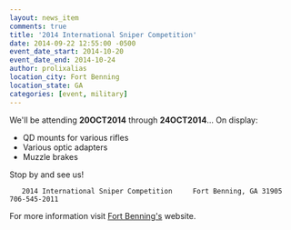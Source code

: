 ```yaml
---
layout: news_item
comments: true
title: '2014 International Sniper Competition'
date: 2014-09-22 12:55:00 -0500
event_date_start: 2014-10-20
event_date_end: 2014-10-24
author: prolixalias
location_city: Fort Benning
location_state: GA
categories: [event, military]
---
```


We'll be attending **20OCT2014** through **24OCT2014**... On display:

* QD mounts for various rifles
* Various optic adapters
* Muzzle brakes

Stop by and see us!

`    2014 International Sniper Competition    
    Fort Benning, GA 31905
    706-545-2011
`

For more information visit [Fort Benning's](http://www.benning.army.mil/) website.
